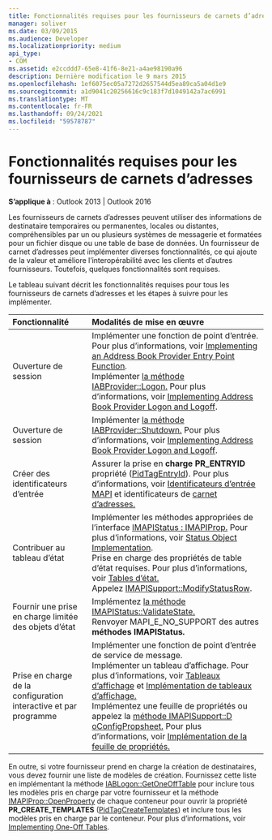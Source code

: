 ```yaml
---
title: Fonctionnalités requises pour les fournisseurs de carnets d’adresses
manager: soliver
ms.date: 03/09/2015
ms.audience: Developer
ms.localizationpriority: medium
api_type:
- COM
ms.assetid: e2ccddd7-65e8-41f6-8e21-a4ae98190a96
description: Dernière modification le 9 mars 2015
ms.openlocfilehash: 1ef6075ec05a7272d2657544d5ea89ca5a04d1e9
ms.sourcegitcommit: a1d9041c20256616c9c183f7d1049142a7ac6991
ms.translationtype: MT
ms.contentlocale: fr-FR
ms.lasthandoff: 09/24/2021
ms.locfileid: "59578787"
---
```

# <a name="required-features-for-address-book-providers"></a>Fonctionnalités requises pour les fournisseurs de carnets d’adresses

  
  
**S’applique à** : Outlook 2013 | Outlook 2016 
  
Les fournisseurs de carnets d’adresses peuvent utiliser des informations de destinataire temporaires ou permanentes, locales ou distantes, compréhensibles par un ou plusieurs systèmes de messagerie et formatées pour un fichier disque ou une table de base de données. Un fournisseur de carnet d’adresses peut implémenter diverses fonctionnalités, ce qui ajoute de la valeur et améliore l’interopérabilité avec les clients et d’autres fournisseurs. Toutefois, quelques fonctionnalités sont requises.
  
Le tableau suivant décrit les fonctionnalités requises pour tous les fournisseurs de carnets d’adresses et les étapes à suivre pour les implémenter.
  
|**Fonctionnalité**|**Modalités de mise en œuvre**|
|:-----|:-----|
|Ouverture de session  <br/> | Implémenter une fonction de point d’entrée. Pour plus d’informations, voir [Implementing an Address Book Provider Entry Point Function](implementing-an-address-book-provider-entry-point-function.md).  <br/>  Implémenter [la méthode IABProvider::Logon.](iabprovider-logon.md) Pour plus d’informations, voir [Implementing Address Book Provider Logon and Logoff](implementing-address-book-provider-logon-and-logoff.md).  <br/> |
|Ouverture de session  <br/> |Implémenter [la méthode IABProvider::Shutdown.](iabprovider-shutdown.md) Pour plus d’informations, voir [Implementing Address Book Provider Logon and Logoff](implementing-address-book-provider-logon-and-logoff.md).  <br/> |
|Créer des identificateurs d’entrée  <br/> |Assurer la prise en **charge PR_ENTRYID** propriété ([PidTagEntryId](pidtagentryid-canonical-property.md)). Pour plus d’informations, voir [Identificateurs d’entrée MAPI](mapi-entry-identifiers.md) et identificateurs de [carnet d’adresses.](address-book-identifiers.md)  <br/> |
|Contribuer au tableau d’état  <br/> | Implémenter les méthodes appropriées de l’interface [IMAPIStatus : IMAPIProp.](imapistatusimapiprop.md) Pour plus d’informations, voir [Status Object Implementation](status-object-implementation.md).  <br/>  Prise en charge des propriétés de table d’état requises. Pour plus d’informations, voir [Tables d’état.](status-tables.md)  <br/>  Appelez [IMAPISupport::ModifyStatusRow](imapisupport-modifystatusrow.md).  <br/> |
|Fournir une prise en charge limitée des objets d’état  <br/> | Implémentez [la méthode IMAPIStatus::ValidateState.](imapistatus-validatestate.md)  <br/>  Renvoyer MAPI_E_NO_SUPPORT des autres **méthodes IMAPIStatus.**  <br/> |
|Prise en charge de la configuration interactive et par programme  <br/> | Implémenter une fonction de point d’entrée de service de message.  <br/>  Implémenter un tableau d’affichage. Pour plus d’informations, voir [Tableaux d’affichage](display-tables.md) et [Implémentation de tableaux d’affichage.](display-table-implementation.md)  <br/>  Implémentez une feuille de propriétés ou appelez la [méthode IMAPISupport::D oConfigPropsheet.](imapisupport-doconfigpropsheet.md) Pour plus d’informations, voir [Implémentation de la feuille de propriétés.](property-sheet-implementation.md)  <br/> |
   
En outre, si votre fournisseur prend en charge la création de destinataires, vous devez fournir une liste de modèles de création. Fournissez cette liste en implémentant la méthode [IABLogon::GetOneOffTable](iablogon-getoneofftable.md) pour inclure tous les modèles pris en charge par votre fournisseur et la méthode [IMAPIProp::OpenProperty](imapiprop-openproperty.md) de chaque conteneur pour ouvrir la propriété **PR_CREATE_TEMPLATES** ([PidTagCreateTemplates](pidtagcreatetemplates-canonical-property.md)) et inclure tous les modèles pris en charge par le conteneur. Pour plus d’informations, voir [Implementing One-Off Tables](implementing-one-off-tables.md).
  

